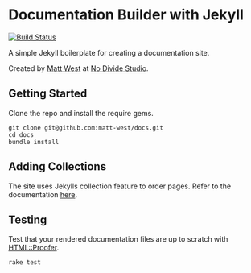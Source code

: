 # Documentation Builder with Jekyll

[![Build Status](https://travis-ci.org/matt-west/docs.svg)](https://travis-ci.org/matt-west/docs)

A simple Jekyll boilerplate for creating a documentation site.

Created by [Matt West](http://mattwest.io) at [No Divide Studio](http://nodividestudio.com).


## Getting Started

Clone the repo and install the require gems.

```
git clone git@github.com:matt-west/docs.git
cd docs
bundle install
```


## Adding Collections

The site uses Jekylls collection feature to order pages. Refer to the documentation [here](http://jekyllrb.com/docs/collections/).


## Testing

Test that your rendered documentation files are up to scratch with [HTML::Proofer](https://github.com/gjtorikian/html-proofer).

```
rake test
```
